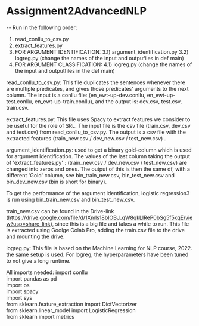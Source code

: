 # Assignment2AdvancedNLP
--
Run in the following order:
1) read_conllu_to_csv.py
2) extract_features.py
3) FOR ARGUMENT IDENTIFICATION:
3.1) argument_identification.py
3.2) logreg.py (change the names of the input and outpufiles in def main)
4) FOR ARGUMENT CLASSIFICATION:
4.1) logreg.py (change the names of the input and outputfiles in the def main)

read_conllu_to_csv.py:
This file duplicates the sentences whenever there are multiple predicates, and gives those predicates' arguments to the next column. 
The input is a conllu file: (en_ewt-up-dev.conllu, en_ewt-up-test.conllu, en_ewt-up-train.conllu), and the output is: dev.csv, test.csv, train.csv.   

extract_features.py: This file uses Spacy to extract features we consider to be useful for the role of SRL. The input file is the csv file (train.csv, dev.csv and test.csv) from read_conllu_to_csv.py. The output is a csv file with the extracted features (train_new.csv / dev_new.csv / test_new.csv) .


argument_identification.py:
used to get a binary gold-column which is used for argument identification. The values of the last column taking the output of 'extract_features.py' : (train_new.csv / dev_new.csv / test_new.csv) are changed into zeros and ones. The output of this is then the same df, with a different 'Gold' column, see bin_train_new.csv, bin_test_new.csv and bin_dev_new.csv (bin is short for binary). 

To get the performance of the argument identification, logistic regression3 is run using bin_train_new.csv and bin_test_new.csv.

train_new.csv can be found in the Drive-link (https://drive.google.com/file/d/1Xmls18bIOBJ_qW8qkLlReP0bSg5f5xqE/view?usp=share_link), since this is a big file and takes a while to run. This file is 
extracted using Goolge Colab Pro, adding the train.csv file to the drive and mounting the drive. 


logreg.py:
This file is based on the Machine Learning for NLP course, 2022. the same setup is used. For logreg, the hyperparameters have been tuned to not give a long runtime. 

All imports needed:
import conllu  
import pandas as pd  
import os  
import spacy  
import sys  
from sklearn.feature_extraction import DictVectorizer  
from sklearn.linear_model import LogisticRegression  
from sklearn import metrics  
